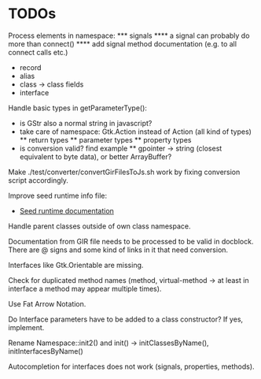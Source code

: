 # TODOs

Process elements in namespace:
*** signals
**** a signal can probably do more than connect()
**** add signal method documentation (e.g. to all connect calls etc.)
* record
* alias
* class -> class fields
* interface

Handle basic types in getParameterType():
* is GStr also a normal string in javascript?
* take care of namespace: Gtk.Action instead of Action (all kind of types)
** return types
** parameter types
** property types
* is conversion valid? find example
** gpointer -> string (closest equivalent to byte data), or better ArrayBuffer?

Make ./test/converter/convertGirFilesToJs.sh work by fixing conversion script accordingly.

Improve seed runtime info file:
* [Seed runtime documentation](https://people.gnome.org/~racarr/seed/runtime.html)

Handle parent classes outside of own class namespace.

Documentation from GIR file needs to be processed to be valid in docblock. There are @ signs and some
  kind of links in it that need conversion.

Interfaces like Gtk.Orientable are missing.

Check for duplicated method names (method, virtual-method -> at least in interface a method may appear multiple times).

Use Fat Arrow Notation.

Do Interface parameters have to be added to a class constructor? If yes, implement.

Rename Namespace::init2() and init() -> initClassesByName(), initInterfacesByName()

Autocompletion for interfaces does not work (signals, properties, methods).